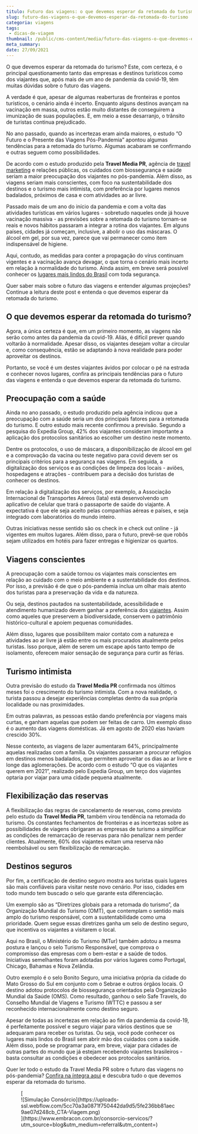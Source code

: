 ```yaml
---
titulo: Futuro das viagens: o que devemos esperar da retomada do turismo
slug: futuro-das-viagens-o-que-devemos-esperar-da-retomada-do-turismo
categoria: viagens
tags:
 - dicas-de-viagem
thumbnail: /public/cms-content/media/futuro-das-viagens-o-que-devemos-esperar-da-retomada-do-turismo.jpg
meta_summary: 
date: 27/09/2021
---
```

O que devemos esperar da retomada do turismo? Este, com certeza, é o principal questionamento tanto das empresas e destinos turísticos como dos viajantes que, após mais de um ano de pandemia da covid-19, têm muitas dúvidas sobre o futuro das viagens.

A verdade é que, apesar de algumas reaberturas de fronteiras e pontos turísticos, o cenário ainda é incerto. Enquanto alguns destinos avançam na vacinação em massa, outros estão muito distantes de conseguirem a imunização de suas populações. E, em meio a esse desarranjo, o trânsito de turistas continua prejudicado.

No ano passado, quando as incertezas eram ainda maiores, o estudo “O Futuro e o Presente das Viagens Pós-Pandemia” apontou algumas tendências para a retomada do turismo. Algumas acabaram se confirmando e outras seguem como possibilidades.

De acordo com o estudo produzido pela **Travel Media PR**, agência de [travel marketing](https://travelmediapr.com/) e relações públicas, os cuidados com biossegurança e saúde seriam a maior preocupação dos viajantes no pós-pandemia. Além disso, as viagens seriam mais conscientes, com foco na sustentabilidade dos destinos e o turismo mais intimista, com preferência por lugares menos badalados, próximos de casa e com atividades ao ar livre.

Passado mais de um ano do início da pandemia e com a volta das atividades turísticas em vários lugares - sobretudo naqueles onde já houve vacinação massiva - as previsões sobre a retomada do turismo tornam-se reais e novos hábitos passaram a integrar a rotina dos viajantes. Em alguns países, cidades já começam, inclusive, a abolir o uso das máscaras. O álcool em gel, por sua vez, parece que vai permanecer como item indispensável de higiene.

Aqui, contudo, as medidas para conter a propagação do vírus continuam vigentes e a vacinação avança devagar, o que torna o cenário mais incerto em relação à normalidade do turismo. Ainda assim, em breve será possível conhecer os [lugares mais lindos do Brasil](https://guiaviajarmelhor.com.br/100-lugares-mais-lindos-do-brasil/) com toda segurança.

Quer saber mais sobre o futuro das viagens e entender algumas projeções? Continue a leitura deste post e entenda o que devemos esperar da retomada do turismo.

O que devemos esperar da retomada do turismo? 
----------------------------------------------

Agora, a única certeza é que, em um primeiro momento, as viagens não serão como antes da pandemia da covid-19. Aliás, é difícil prever quando voltarão à normalidade. Apesar disso, os viajantes desejam voltar a circular e, como consequência, estão se adaptando à nova realidade para poder aproveitar os destinos.

Portanto, se você é um destes viajantes ávidos por colocar o pé na estrada e conhecer novos lugares, confira as principais tendências para o futuro das viagens e entenda o que devemos esperar da retomada do turismo.

Preocupação com a saúde 
------------------------

Ainda no ano passado, o estudo produzido pela agência indicou que a preocupação com a saúde seria um dos principais fatores para a retomada do turismo. E outro estudo mais recente confirmou a previsão. Segundo a pesquisa do Expedia Group, 42% dos viajantes consideram importante a aplicação dos protocolos sanitários ao escolher um destino neste momento.

Dentre os protocolos, o uso de máscara, a disponibilização de álcool em gel e a comprovação da vacina ou teste negativo para covid devem ser os principais critérios para a segurança nas viagens. Em seguida, a digitalização dos serviços e as condições de limpeza dos locais - aviões, hospedagens e atrações - contribuem para a decisão dos turistas de conhecer os destinos.

Em relação à digitalização dos serviços, por exemplo, a Associação Internacional de Transportes Aéreos (Iata) está desenvolvendo um aplicativo de celular que trará o passaporte de saúde do viajante. A expectativa é que ele seja aceito pelas companhias aéreas e países, e seja integrado com laboratórios do mundo inteiro.

Outras iniciativas nesse sentido são os check in e check out online - já vigentes em muitos lugares. Além disso, para o futuro, prevê-se que robôs sejam utilizados em hotéis para fazer entregas e higienizar os quartos.

Viagens conscientes 
--------------------

A preocupação com a saúde tornou os viajantes mais conscientes em relação ao cuidado com o meio ambiente e a sustentabilidade dos destinos. Por isso, a previsão é de que o pós-pandemia inclua um olhar mais atento dos turistas para a preservação da vida e da natureza.

Ou seja, destinos pautados na sustentabilidade, acessibilidade e atendimento humanizado devem ganhar a preferência dos [viajantes](https://www.embracon.com.br/blog/jeitos-criativos-de-economizar-dinheiro-para-viajar). Assim como aqueles que preservem a biodiversidade, conservem o patrimônio histórico-cultural e apoiem pequenas comunidades.

Além disso, lugares que possibilitem maior contato com a natureza e atividades ao ar livre já estão entre os mais procurados atualmente pelos turistas. Isso porque, além de serem um escape após tanto tempo de isolamento, oferecem maior sensação de segurança para curtir as férias.

Turismo intimista 
------------------

Outra previsão do estudo da **Travel Media PR** confirmada nos últimos meses foi o crescimento do turismo intimista. Com a nova realidade, o turista passou a desejar experiências completas dentro da sua própria localidade ou nas proximidades.

Em outras palavras, as pessoas estão dando preferência por viagens mais curtas, e ganham aquelas que podem ser feitas de carro. Um exemplo disso é o aumento das viagens domésticas. Já em agosto de 2020 elas haviam crescido 30%.

Nesse contexto, as viagens de lazer aumentaram 64%, principalmente aquelas realizadas com a família. Os viajantes passaram a procurar refúgios em destinos menos badalados, que permitem aproveitar os dias ao ar livre e longe das aglomerações. De acordo com o estudo “O que os viajantes querem em 2021”, realizado pelo Expedia Group, um terço dos viajantes optaria por viajar para uma cidade pequena atualmente.

Flexibilização das reservas 
----------------------------

A flexibilização das regras de cancelamento de reservas, como previsto pelo estudo da **Travel Media PR**, também virou tendência na retomada do turismo. Os constantes fechamentos de fronteiras e as incertezas sobre as possibilidades de viagens obrigaram as empresas de turismo a simplificar as condições de remarcação de reservas para não penalizar nem perder clientes. Atualmente, 60% dos viajantes evitam uma reserva não reembolsável ou sem flexibilização de remarcação.

Destinos seguros 
-----------------

Por fim, a certificação de destino seguro mostra aos turistas quais lugares são mais confiáveis para visitar neste novo cenário. Por isso, cidades em todo mundo tem buscado o selo que garante esta diferenciação.

Um exemplo são as “Diretrizes globais para a retomada do turismo”, da Organização Mundial do Turismo (OMT), que contemplam o sentido mais amplo do turismo responsável, com a sustentabilidade como uma prioridade. Quem segue essas diretrizes ganha um selo de destino seguro, que incentiva os viajantes a visitarem o local.

Aqui no Brasil, o Ministério do Turismo (MTur) também adotou a mesma postura e lançou o selo Turismo Responsável, que comprova o compromisso das empresas com o bem-estar e a saúde de todos. Iniciativas semelhantes foram adotadas por vários lugares como Portugal, Chicago, Bahamas e Nova Zelândia.

Outro exemplo é o selo Bonito Seguro, uma iniciativa própria da cidade do Mato Grosso do Sul em conjunto com o Sebrae e outros órgãos locais. O destino adotou protocolos de biossegurança orientados pela Organização Mundial da Saúde (OMS). Como resultado, ganhou o selo Safe Travels, do Conselho Mundial de Viagens e Turismo (WTTC) e passou a ser reconhecido internacionalmente como destino seguro.

Apesar de todas as incertezas em relação ao fim da pandemia da covid-19, é perfeitamente possível e seguro viajar para vários destinos que se adequaram para receber os turistas. Ou seja, você pode conhecer os lugares mais lindos do Brasil sem abrir mão dos cuidados com a saúde. Além disso, pode se programar para, em breve, viajar para cidades de outras partes do mundo que já estejam recebendo viajantes brasileiros - basta consultar as condições e obedecer aos protocolos sanitários.

Quer ler todo o estudo da Travel Media PR sobre o futuro das viagens no pós-pandemia? [Confira na íntegra aqui](https://guiaviajarmelhor.com.br/wp-content/uploads/2020/08/O-Futuro-e-o-Presente-das-Viagens-Pos-Pandemia.pdf) e descubra tudo o que devemos esperar da retomada do turismo.

<figure class="w-richtext-figure-type-image w-richtext-align-center">[<div>![Simulação Consórcio](https://uploads-ssl.webflow.com/5cc70a3a0871f750442da9d5/5fe236bb81aec9ae07d248cb_CTA-Viagem.png)</div>](https://www.embracon.com.br/consorcio-servicos/?utm_source=blog&utm_medium=referral&utm_content=)</figure>

